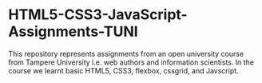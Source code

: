 # HTML5-CSS3-JavaScript-Assignments-TUNI
This repository represents assignments from an open university course from Tampere University i.e. web authors and information scientists. In the course we learnt basic HTML5, CSS3, flexbox, cssgrid, and Javscript.
